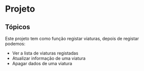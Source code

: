 # Projeto

## Tópicos

Este projeto tem como função registar viaturas, depois de registar podemos:

* Ver a lista de viaturas registadas
* Atualizar informação de uma viatura
* Apagar dados de uma viatura